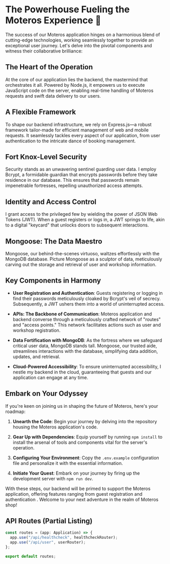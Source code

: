 # The Powerhouse Fueling the Moteros Experience 🏨

The success of our Moteros application hinges on a harmonious blend of cutting-edge technologies, working seamlessly together to provide an exceptional user journey. Let's delve into the pivotal components and witness their collaborative brilliance:

## The Heart of the Operation

At the core of our application lies the backend, the mastermind that orchestrates it all. Powered by Node.js, it empowers us to execute JavaScript code on the server, enabling real-time handling of Moteros requests and swift data delivery to our users.

## A Flexible Framework

To shape our backend infrastructure, we rely on Express.js—a robust framework tailor-made for efficient management of web and mobile requests. It seamlessly tackles every aspect of our application, from user authentication to the intricate dance of booking management.

## Fort Knox-Level Security

Security stands as an unwavering sentinel guarding user data. I employ Bcrypt, a formidable guardian that encrypts passwords before they take residence in our database. This ensures that passwords remain impenetrable fortresses, repelling unauthorized access attempts.

## Identity and Access Control

I grant access to the privileged few by wielding the power of JSON Web Tokens (JWT). When a guest registers or logs in, a JWT springs to life, akin to a digital "keycard" that unlocks doors to subsequent interactions.

## Mongoose: The Data Maestro

Mongoose, our behind-the-scenes virtuoso, waltzes effortlessly with the MongoDB database. Picture Mongoose as a sculptor of data, meticulously carving out the storage and retrieval of user and workshop information.

## Key Components in Harmony

- **User Registration and Authentication**: Guests registering or logging in find their passwords meticulously cloaked by Bcrypt's veil of secrecy. Subsequently, a JWT ushers them into a world of uninterrupted access.

- **APIs: The Backbone of Communication**: Moteros application and backend converse through a meticulously crafted network of "routes" and "access points." This network facilitates actions such as user and workshop registration.

- **Data Fortification with MongoDB**: As the fortress where we safeguard critical user data, MongoDB stands tall. Mongoose, our trusted aide, streamlines interactions with the database, simplifying data addition, updates, and retrieval.

- **Cloud-Powered Accessibility**: To ensure uninterrupted accessibility, I nestle my backend in the cloud, guaranteeing that guests and our application can engage at any time.

## Embark on Your Odyssey

If you're keen on joining us in shaping the future of Moteros, here's your roadmap:

1. **Unearth the Code**: Begin your journey by delving into the repository housing the Moteros application's code.

2. **Gear Up with Dependencies**: Equip yourself by running `npm install` to install the arsenal of tools and components vital for the server's operation.

3. **Configuring Your Environment**: Copy the `.env.example` configuration file and personalize it with the essential information.

4. **Initiate Your Quest**: Embark on your journey by firing up the development server with `npm run dev`.

With these steps, our backend will be primed to support the Moteros application, offering features ranging from guest registration and authentication . Welcome to your next adventure in the realm of Moteros shop!

## API Routes (Partial Listing)

```javascript
const routes = (app: Application) => {
  app.use("/api/healthcheck", healthcheckRouter);
  app.use("/api/user", userRouter);
};

export default routes;
```
